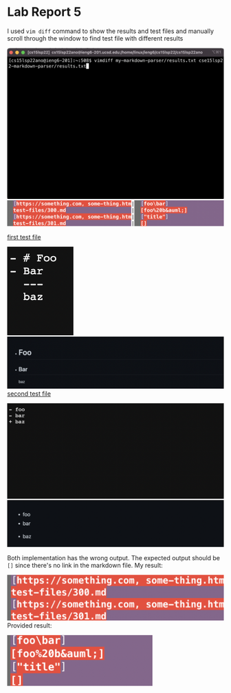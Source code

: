 # Lab Report 5
I used `vim diff` command to show the results and test files and manually scroll through the window to find test file with different results

![](report5-image/command.png)
![](report5-image/difference.png)

[first test file](https://github.com/nidhidhamnani/markdown-parser/blob/main/test-files/300.md)

![](report5-image/300raw.png)
![](report5-image/300pre.png)
[second test file](https://github.com/nidhidhamnani/markdown-parser/blob/main/test-files/301.md)

![](report5-image/301raw.png)
![](report5-image/301pre.png)

Both implementation has the wrong output.
The expected output should be `[]` since there's no link in the markdown file.
My result:

![](report5-image/myresult.png)
Provided result:

![](report5-image/providedresult.png)